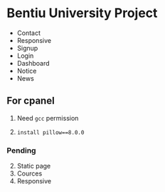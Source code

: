 # Bentiu University Project

-   Contact
-   Responsive
-   Signup
-   Login
-   Dashboard
-   Notice
-   News

## For cpanel

1. Need `gcc` permission

2. `install pillow==8.0.0`

### Pending

2. Static page
3. Cources
4. Responsive
